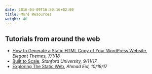 ```yaml
---
date: 2016-04-09T16:50:16+02:00
title: More Resources
weight: 40
---
```


## Tutorials from around the web
- [How to Generate a Static HTML Copy of Your WordPress Website](https://www.elegantthemes.com/blog/tips-tricks/how-to-generate-a-static-html-copy-of-your-wordpress-website), _Elegant Themes, 7/1/18_
- [Built to Scale](https://tcg.stanford.edu/?p=85), _Stanford University, 9/11/17_
- [Exploring The Static Web](https://ga-explorer.netlify.com/index.php/2017/10/18/exploring-static-web/), _Ahmad Eid, 10/18/17_

